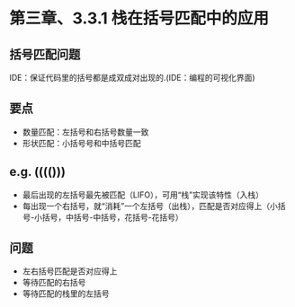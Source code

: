 # 第三章、3.3.1 栈在括号匹配中的应用
## 括号匹配问题
IDE：保证代码里的括号都是成双成对出现的.(IDE：编程的可视化界面)
## 要点
- 数量匹配：左括号和右括号数量一致
- 形状匹配：小括号号和中括号匹配

## e.g. (((()))
-  最后出现的左括号最先被匹配（LIFO），可用“栈”实现该特性（入栈）
- 每出现一个右括号，就“消耗”一个左括号（出栈），匹配是否对应得上（小括号-小括号，中括号-中括号，花括号-花括号）
## 问题
- 左右括号匹配是否对应得上
- 等待匹配的右括号
- 等待匹配的栈里的左括号